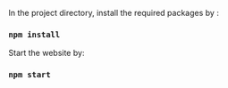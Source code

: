 
In the project directory, install the required packages by :
### `npm install`

Start the website by:
### `npm start`




